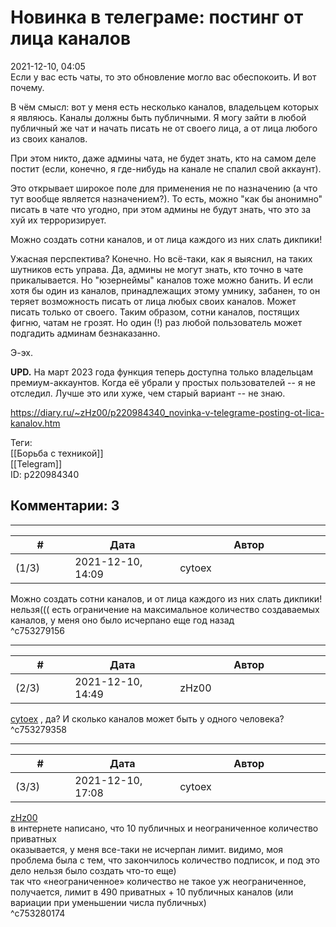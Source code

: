 Новинка в телеграме: постинг от лица каналов
============================================

  
2021-12-10, 04:05  
 Если у вас есть чаты, то это обновление могло вас обеспокоить. И вот почему.   
   
 В чём смысл: вот у меня есть несколько каналов, владельцем которых я являюсь. Каналы должны быть публичными. Я могу зайти в любой публичный же чат и начать писать не от своего лица, а от лица любого из своих каналов.   
   
 При этом никто, даже админы чата, не будет знать, кто на самом деле постит (если, конечно, я где-нибудь на канале не спалил свой аккаунт).   
   
 Это открывает широкое поле для применения не по назначению (а что тут вообще является назначением?). То есть, можно "как бы анонимно" писать в чате что угодно, при этом админы не будут знать, что это за хуй их терроризирует.   
   
 Можно создать сотни каналов, и от лица каждого из них слать дикпики!   
   
 Ужасная перспектива? Конечно. Но всё-таки, как я выяснил, на таких шутников есть управа. Да, админы не могут знать, кто точно в чате прикалывается. Но "юзернеймы" каналов тоже можно банить. И если хотя бы один из каналов, принадлежащих этому умнику, забанен, то он теряет возможность писать от лица любых своих каналов. Может писать только от своего. Таким образом, сотни каналов, постящих фигню, чатам не грозят. Но один (!) раз любой пользователь может подгадить админам безнаказанно.   
   
 Э-эх.   
   
  **UPD.**  На март 2023 года функция теперь доступна только владельцам премиум-аккаунтов. Когда её убрали у простых пользователей -- я не отследил. Лучше это или хуже, чем старый вариант -- не знаю.   
  
<https://diary.ru/~zHz00/p220984340_novinka-v-telegrame-posting-ot-lica-kanalov.htm>  
  
Теги:  
[[Борьба с техникой]]  
[[Telegram]]  
ID: p220984340  


Комментарии: 3
--------------

  


---



|         #         |              Дата              |                     Автор                     |           ID           |
| --- | --- | --- | --- |
| (1/3) | 2021-12-10, 14:09 | cytoex | c753279156 |

  
  Можно создать сотни каналов, и от лица каждого из них слать дикпики!    
 нельзя((( есть ограничение на максимальное количество создаваемых каналов, у меня оно было исчерпано еще год назад   
 ^c753279156

---



|         #         |              Дата              |                     Автор                     |           ID           |
| --- | --- | --- | --- |
| (2/3) | 2021-12-10, 14:49 | zHz00 | c753279358 |

  
  [cytoex](https://citoex.diary.ru "Только это красиво и только в этом есть смысл")  , да? И сколько каналов может быть у одного человека?   
 ^c753279358

---



|         #         |              Дата              |                     Автор                     |           ID           |
| --- | --- | --- | --- |
| (3/3) | 2021-12-10, 17:08 | cytoex | c753280174 |

  
  [zHz00](https://zHz00.diary.ru "Untitled")    
 в интернете написано, что 10 публичных и неограниченное количество приватных   
 оказывается, у меня все-таки не исчерпан лимит. видимо, моя проблема была с тем, что закончилось количество подписок, и под это дело нельзя было создать что-то еще)   
 так что «неограниченное» количество не такое уж неограниченное, получается, лимит в 490 приватных + 10 публичных каналов (или вариации при уменьшении числа публичных)   
 ^c753280174